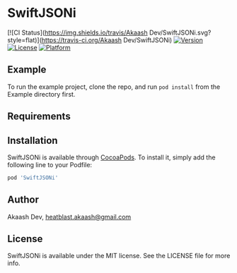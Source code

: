 # SwiftJSONi

[![CI Status](https://img.shields.io/travis/Akaash Dev/SwiftJSONi.svg?style=flat)](https://travis-ci.org/Akaash Dev/SwiftJSONi)
[![Version](https://img.shields.io/cocoapods/v/SwiftJSONi.svg?style=flat)](https://cocoapods.org/pods/SwiftJSONi)
[![License](https://img.shields.io/cocoapods/l/SwiftJSONi.svg?style=flat)](https://cocoapods.org/pods/SwiftJSONi)
[![Platform](https://img.shields.io/cocoapods/p/SwiftJSONi.svg?style=flat)](https://cocoapods.org/pods/SwiftJSONi)

## Example

To run the example project, clone the repo, and run `pod install` from the Example directory first.

## Requirements

## Installation

SwiftJSONi is available through [CocoaPods](https://cocoapods.org). To install
it, simply add the following line to your Podfile:

```ruby
pod 'SwiftJSONi'
```

## Author

Akaash Dev, heatblast.akaash@gmail.com

## License

SwiftJSONi is available under the MIT license. See the LICENSE file for more info.
